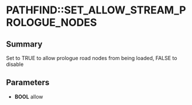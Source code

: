 # PATHFIND::SET_ALLOW_STREAM_PROLOGUE_NODES

## Summary
Set to TRUE to allow prologue road nodes from being
loaded, FALSE to disable

## Parameters
* **BOOL** allow